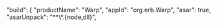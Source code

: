 "build": {
        "productName": "Warp",
        "appId": "org.erb.Warp",
        "asar": true,
        "asarUnpack": "**\\*.{node,dll}",
